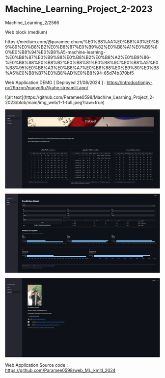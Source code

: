 # Machine_Learning_Project_2-2023
<p>Machine_Learning_2/2566</p>

<p>Web block (medium)</p>
https://medium.com/@paramee.chum/%E0%B8%AA%E0%B8%A3%E0%B9%89%E0%B8%B2%E0%B8%87%E0%B9%82%E0%B8%A1%E0%B9%80%E0%B8%94%E0%B8%A5-machine-learning-%E0%B8%87%E0%B9%88%E0%B8%B2%E0%B8%A2%E0%B9%86-%E0%B8%88%E0%B8%B2%E0%B8%81%E0%B8%9C%E0%B8%A5%E0%B8%95%E0%B8%A3%E0%B8%A7%E0%B8%88%E0%B9%80%E0%B8%A5%E0%B8%B7%E0%B8%AD%E0%B8%94-65d74b370bf5

Web Application DEMO  [ Deployed 21/08/2024 ] : https://introductionpy-pc29qzpn7nuqvo6u7jkuhe.streamlit.app/

<p></p>
![alt text](https://github.com/Paramee0598/Machine_Learning_Project_2-2023/blob/main/img_web/1-1-full.jpeg?raw=true)

![alt text](https://github.com/Paramee0598/Machine_Learning_Project_2-2023/blob/main/img_web/2.jpeg?raw=true)

![alt text](https://github.com/Paramee0598/Machine_Learning_Project_2-2023/blob/main/img_web/3-1full.jpeg?raw=true)

![alt text](https://github.com/Paramee0598/Machine_Learning_Project_2-2023/blob/main/img_web/4.jpeg?raw=true)
<p></p>

Web Application Source code : https://github.com/Paramee0598/web_ML_kmitl_2024
